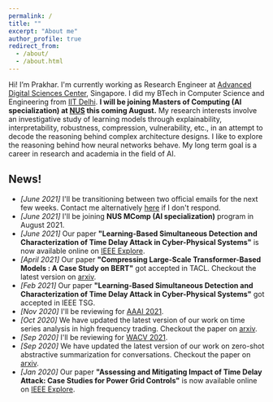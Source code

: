 ```yaml
---
permalink: /
title: ""
excerpt: "About me"
author_profile: true
redirect_from:
  - /about/
  - /about.html
---
```


Hi! I’m Prakhar. I'm currently working as Research Engineer at [Advanced Digital Sciences Center](https://adsc.illinois.edu/), Singapore. I did my BTech in Computer Science and Engineering from [IIT Delhi](https://www.cse.iitd.ernet.in/). **I will be joining Masters of Computing (AI specialization) at [NUS](https://www.comp.nus.edu.sg/) this coming August.** My research interests involve an investigative study of learning models through explainability, interpretability, robustness, compression, vulnerability, etc., in an attempt to decode the reasoning behind complex architecture designs. I like to explore the reasoning behind how neural networks behave. My long term goal is a career in research and academia in the field of AI.

News!
------
* _[June 2021]_ I'll be transitioning between two official emails for the next few weeks. Contact me alternatively [here](mailto:prakhargannu@gmail.com) if I don't respond.
* _[June 2021]_ I'll be joining **NUS MComp (AI specialization)** program in August 2021.
* _[June 2021]_ Our paper **"Learning-Based Simultaneous Detection and Characterization of Time Delay Attack in Cyber-Physical Systems"** is now available online on [IEEE Explore](https://ieeexplore.ieee.org/document/9352977).
* _[April 2021]_ Our paper **"Compressing Large-Scale Transformer-Based Models : A Case Study on BERT"** got accepted in TACL. Checkout the latest version on [arxiv](https://arxiv.org/abs/2002.11985).
* _[Feb 2021]_ Our paper **"Learning-Based Simultaneous Detection and Characterization of Time Delay Attack in Cyber-Physical Systems"** got accepted in IEEE TSG.
* _[Nov 2020]_ I'll be reviewing for [AAAI 2021](https://aaai.org/Conferences/AAAI-21/).
* _[Oct 2020]_ We have updated the latest version of our work on time series analysis in high frequency trading. Checkout the paper on [arxiv](https://arxiv.org/abs/1809.01506).
* _[Sep 2020]_ I'll be reviewing for [WACV 2021](http://wacv2021.thecvf.com/home).
* _[Sep 2020]_ We have updated the latest version of our work on zero-shot abstractive summarization for conversations. Checkout the paper on [arxiv](https://arxiv.org/abs/1902.01615).
* _[Jan 2020]_ Our paper **"Assessing and Mitigating Impact of Time Delay Attack: Case Studies for Power Grid Controls"** is now available online on [IEEE Explore](https://ieeexplore.ieee.org/document/8892729).
